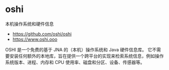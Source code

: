 # oshi

本机操作系统和硬件信息

- https://github.com/oshi/oshi
- https://www.oshi.ooo

OSHI 是一个免费的基于 JNA 的（本机）操作系统和 Java 硬件信息库。
它不需要安装任何额外的本地库，旨在提供一个跨平台的实现来检索系统信息，例如操作系统版本、进程、内存和 CPU 使用率、磁盘和分区、设备、传感器等。

